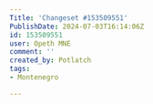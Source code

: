```yaml
---
Title: 'Changeset #153509551'
PublishDate: 2024-07-03T16:14:06Z
id: 153509551
user: Opeth MNE
comment: ''
created_by: Potlatch
tags:
- Montenegro

---
```

